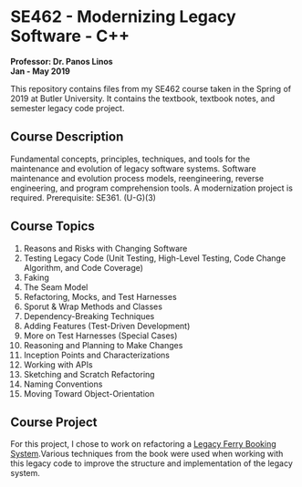 # SE462 - Modernizing Legacy Software - C++
**Professor: Dr. Panos Linos** </br>
**Jan - May 2019**

This repository contains files from my SE462 course taken in the Spring of 2019 at Butler University. It contains the textbook, textbook notes, and semester legacy code project.

## Course Description	
Fundamental concepts, principles, techniques, and tools for the maintenance and evolution of legacy software systems. Software maintenance and evolution process models, reengineering, reverse engineering, and program comprehension tools. A modernization project is required. Prerequisite: SE361. (U-G)(3) 

## Course Topics
1. Reasons and Risks with Changing Software
1. Testing Legacy Code (Unit Testing, High-Level Testing, Code Change Algorithm, and Code Coverage)
1. Faking
1. The Seam Model
1. Refactoring, Mocks, and Test Harnesses
1. Sporut & Wrap Methods and Classes
1. Dependency-Breaking Techniques
1. Adding Features (Test-Driven Development)
1. More on Test Harnesses (Special Cases)
1. Reasoning and Planning to Make Changes
1. Inception Points and Characterizations
1. Working with APIs
1. Sketching and Scratch Refactoring
1. Naming Conventions
1. Moving Toward Object-Orientation

## Course Project
For this project, I chose to work on refactoring a [Legacy Ferry Booking System](https://github.com/Kirschstein/legacy-ferry-booking-system).Various techniques from the book were used when working with this legacy code to improve the structure and implementation of the legacy system.
